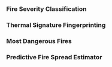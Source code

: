 ### Fire Severity Classification

### Thermal Signature Fingerprinting

### Most Dangerous Fires

### Predictive Fire Spread Estimator